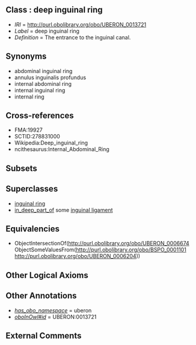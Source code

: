 
## Class : deep inguinal ring

 * *IRI* = http://purl.obolibrary.org/obo/UBERON_0013721
 * *Label* = deep inguinal ring
 * *Definition* = The entrance to the inguinal canal.

## Synonyms

 * abdominal inguinal ring
 * annulus inguinalis profundus
 * internal abdominal ring
 * internal inguinal ring
 * internal ring

## Cross-references

 * FMA:19927
 * SCTID:278831000
 * Wikipedia:Deep_inguinal_ring
 * ncithesaurus:Internal_Abdominal_Ring

## Subsets


## Superclasses

 * [inguinal ring](../../UBERON/74/UBERON_0006674.md)
 * [in_deep_part_of](../../BSPO/01/BSPO_0001101.md) some [inguinal ligament](../../UBERON/04/UBERON_0006204.md)

## Equivalencies

 * ObjectIntersectionOf(<http://purl.obolibrary.org/obo/UBERON_0006674> ObjectSomeValuesFrom(<http://purl.obolibrary.org/obo/BSPO_0001101> <http://purl.obolibrary.org/obo/UBERON_0006204>))

## Other Logical Axioms


## Other Annotations

 * *[has_obo_namespace](../../ce/oboInOwl#hasOBONamespace.md)* = uberon
 * *[oboInOwl#id](../../id/oboInOwl#id.md)* = UBERON:0013721

## External Comments

